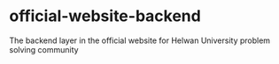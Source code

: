 # official-website-backend
The backend layer in the official website for Helwan University problem solving community
